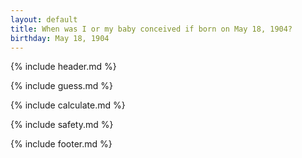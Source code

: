 ```yaml
---
layout: default
title: When was I or my baby conceived if born on May 18, 1904?
birthday: May 18, 1904
---
```


{% include header.md %}

{% include guess.md %}

{% include calculate.md %}

{% include safety.md %}

{% include footer.md %}



